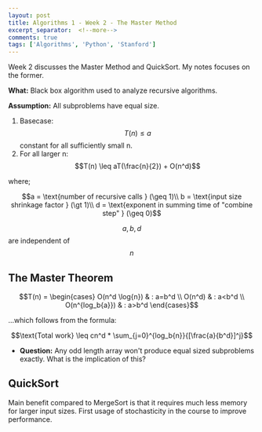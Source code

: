 ```yaml
---
layout: post
title: Algorithms 1 - Week 2 - The Master Method
excerpt_separator:  <!--more-->
comments: true
tags: ['Algorithms', 'Python', 'Stanford']
---
```


Week 2 discusses the Master Method and QuickSort. My notes focuses on the former.

**What:** Black box algorithm used to analyze recursive algorithms.

**Assumption:** All subproblems have equal size.

<!--more-->

1. Basecase: $$T(n) \leq a$$ constant for all sufficiently small n.
2. For all larger n:
$$T(n) \leq aT(\frac{n}{2}) + O(n^d)$$

where;

$$a = \text{number of recursive calls } (\geq 1)\\
b = \text{input size shrinkage factor } (\gt 1)\\
d = \text{exponent in summing time of "combine step" } (\geq 0)$$

$$a, b, d$$ are independent of $$n$$

## The Master Theorem
$$T(n) = \begin{cases}
O(n^d \log{n}) & : a=b^d \\
O(n^d) & : a<b^d \\
O(n^{log_b{a}}) & : a>b^d \end{cases}$$

...which follows from the formula:

$$\text{Total work} \leq cn^d * \sum_{j=0}^{log_b{n}}{[\frac{a}{b^d}]^j}$$

- **Question:** Any odd length array won't produce equal sized subproblems exactly. What is the implication of this?

## QuickSort
Main benefit compared to MergeSort is that it requires much less memory for larger input sizes. First usage of stochasticity in the course to improve performance.

